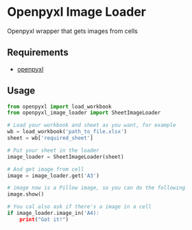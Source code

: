 # Openpyxl Image Loader

Openpyxl wrapper that gets images from cells

## Requirements

* [openpyxl](https://pypi.org/project/openpyxl/)

## Usage

```python
from openpyxl import load_workbook
from openpyxl_image_loader import SheetImageLoader

# Load your workbook and sheet as you want, for example
wb = load_workbook('path_to_file.xlsx')
sheet = wb['required_sheet']

# Put your sheet in the loader
image_loader = SheetImageLoader(sheet)

# And get image from cell
image = image_loader.get('A3')

# image now is a Pillow image, so you can do the following
image.show()

# You cal also ask if there's a image in a cell
if image_loader.image_in('A4):
    print("Got it!")

```
